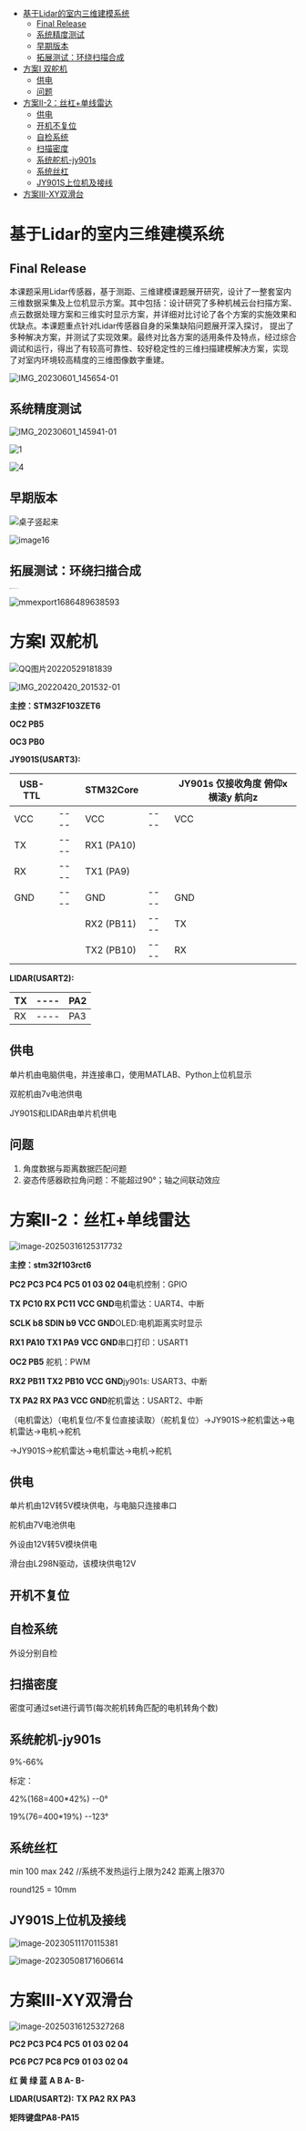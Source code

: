 - [基于Lidar的室内三维建模系统](#基于lidar的室内三维建模系统)
	- [Final Release](#final-release)
	- [系统精度测试](#系统精度测试)
	- [早期版本](#早期版本)
	- [拓展测试：环绕扫描合成](#拓展测试环绕扫描合成)
- [方案Ⅰ 双舵机](#方案ⅰ-双舵机)
	- [供电](#供电)
	- [问题](#问题)
- [方案Ⅱ-2：丝杠+单线雷达](#方案ⅱ-2丝杠单线雷达)
	- [供电](#供电-1)
	- [开机不复位](#开机不复位)
	- [自检系统](#自检系统)
	- [扫描密度](#扫描密度)
	- [系统舵机-jy901s](#系统舵机-jy901s)
	- [系统丝杠](#系统丝杠)
	- [JY901S上位机及接线](#jy901s上位机及接线)
- [方案Ⅲ-XY双滑台](#方案ⅲ-xy双滑台)


# 基于Lidar的室内三维建模系统

## Final Release

​		本课题采用Lidar传感器，基于测距、三维建模课题展开研究，设计了一整套室内三维数据采集及上位机显示方案。其中包括：设计研究了多种机械云台扫描方案、点云数据处理方案和三维实时显示方案，并详细对比讨论了各个方案的实施效果和优缺点。本课题重点针对Lidar传感器自身的采集缺陷问题展开深入探讨， 提出了多种解决方案，并测试了实现效果。最终对比各方案的适用条件及特点，经过综合调试和运行，得出了有较高可靠性、较好稳定性的三维扫描建模解决方案，实现 了对室内环境较高精度的三维图像数字重建。 

![IMG_20230601_145654-01](https://github.com/shanshili/LiDAR-3D-Reconstructor/blob/1d0d42c7706f8927510bf580b446569e7fa0af27/readme.assets/IMG_20230601_145654-01.jpeg)

## 系统精度测试

![IMG_20230601_145941-01](https://github.com/shanshili/LiDAR-3D-Reconstructor/blob/1d0d42c7706f8927510bf580b446569e7fa0af27/readme.assets/IMG_20230601_145941-01.jpeg)

![1](https://github.com/shanshili/LiDAR-3D-Reconstructor/blob/main/readme.assets/1.jpg)

![4](https://github.com/shanshili/LiDAR-3D-Reconstructor/blob/main/readme.assets/4.jpg)

## 早期版本

![桌子竖起来](https://github.com/shanshili/LiDAR-3D-Reconstructor/blob/main/readme.assets/%E6%A1%8C%E5%AD%90%E7%AB%96%E8%B5%B7%E6%9D%A5.jpeg)

![image16](https://github.com/shanshili/LiDAR-3D-Reconstructor/blob/main/readme.assets/image16.png)

## 拓展测试：环绕扫描合成

<img src="https://github.com/shanshili/LiDAR-3D-Reconstructor/blob/main/readme.assets/IMG_20230611_211254.jpg" alt="IMG_20230611_211254" style="zoom:10%;" />

![mmexport1686489638593](https://github.com/shanshili/LiDAR-3D-Reconstructor/blob/main/readme.assets/mmexport1686489638593.png)





# 方案Ⅰ 双舵机

![QQ图片20220529181839](https://github.com/shanshili/LiDAR-3D-Reconstructor/blob/main/readme.assets/QQ%E5%9B%BE%E7%89%8720220529181839.jpg)

![IMG_20220420_201532-01](https://github.com/shanshili/LiDAR-3D-Reconstructor/blob/main/readme.assets/IMG_20220420_201532-01.jpeg)

**主控：STM32F103ZET6**

**OC2  PB5**

**OC3  PB0**

**JY901S(USART3):**

| USB-TTL |      | STM32Core   |      | JY901s 仅接收角度 俯仰x 横滚y 航向z |
| ------- | ---- | ----------- | ---- | ----------------------------------- |
| VCC     | ---- | VCC         | ---- | VCC                                 |
| TX      | ---- | RX1  (PA10) |      |                                     |
| RX      | ---- | TX1  (PA9)  |      |                                     |
| GND     | ---- | GND         | ---- | GND                                 |
|         |      | RX2  (PB11) | ---- | TX                                  |
|         |      | TX2  (PB10) | ---- | RX                                  |

**LIDAR(USART2):**

| TX   | ---- | PA2  |
| ---- | ---- | ---- |
| RX   | ---- | PA3  |



## 供电

单片机由电脑供电，并连接串口，使用MATLAB、Python上位机显示

双舵机由7v电池供电

JY901S和LIDAR由单片机供电

## 问题

1. 角度数据与距离数据匹配问题
2. 姿态传感器欧拉角问题：不能超过90°；轴之间联动效应



# 方案Ⅱ-2：丝杠+单线雷达

![image-20250316125317732](https://github.com/shanshili/LiDAR-3D-Reconstructor/blob/main/readme.assets/image-20250316125317732.png)

**主控：stm32f103rct6**

**PC2 PC3 PC4 PC5   01  03  02  04**电机控制：GPIO

**TX PC10   RX PC11  VCC GND**电机雷达：UART4、中断

**SCLK b8  SDIN b9  VCC GND**OLED:电机距离实时显示

**RX1  PA10  TX1  PA9  VCC GND**串口打印：USART1 

**OC2  PB5** 舵机：PWM              

**RX2  PB11  TX2  PB10  VCC GND**jy901s:  USART3、中断                                                                                                                                                                                                    

**TX PA2  RX PA3  VCC GND**舵机雷达：USART2、中断

（电机雷达）（电机复位/不复位直接读取）（舵机复位）→JY901S→舵机雷达→电机雷达→电机→舵机

→JY901S→舵机雷达→电机雷达→电机→舵机

##  供电

单片机由12V转5V模块供电，与电脑只连接串口

舵机由7V电池供电

外设由12V转5V模块供电

滑台由L298N驱动，该模块供电12V

## 开机不复位

## 自检系统

外设分别自检

## 扫描密度

密度可通过set进行调节(每次舵机转角匹配的电机转角个数)

## 系统舵机-jy901s

9%-66%

标定：

42%(168=400*42%) --0°  

19%(76=400*19%) --123°

## 系统丝杠

min  100
max  242 //系统不发热运行上限为242 距离上限370

round125 = 10mm

## JY901S上位机及接线

![image-20230511170115381](https://github.com/shanshili/LiDAR-3D-Reconstructor/blob/main/readme.assets/image-20230511170115381.png)

![image-20230508171606614](https://github.com/shanshili/LiDAR-3D-Reconstructor/blob/main/readme.assets/image-20230508171606614.png)



# 方案Ⅲ-XY双滑台

![image-20250316125327268](https://github.com/shanshili/LiDAR-3D-Reconstructor/blob/main/readme.assets/image-20250316125327268.png)

**PC2 PC3 PC4 PC5**
**01  03  02  04**

**PC6 PC7 PC8 PC9**
**01  03  02  04**

**红  黄  绿  蓝**
**A   B   A-  B-**

**LIDAR(USART2):**
	**TX PA2** 
	**RX PA3** 

**矩阵键盘PA8-PA15**